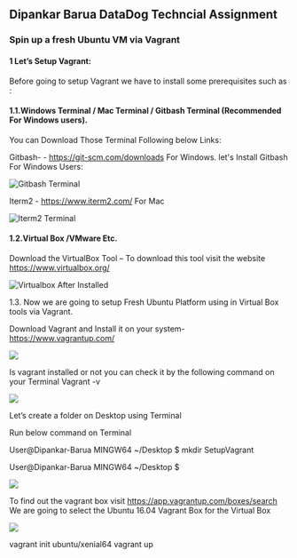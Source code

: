 <h2>Dipankar Barua DataDog Techncial Assignment</h2>
<h3>Spin up a fresh Ubuntu VM via Vagrant</h3>

<h4>1 Let’s Setup Vagrant:</h4>

Before going to setup Vagrant  we have to install some prerequisites such as :

<h4>1.1.Windows Terminal / Mac Terminal / Gitbash Terminal (Recommended For Windows users).</h4>

You can Download Those Terminal Following below Links:

Gitbash- - https://git-scm.com/downloads For Windows.
let's Install Gitbash For Windows Users:

<img src ="https://github.com/mrbarua/hiring-engineers/blob/solutions-engineer/images/Gitbash%20Terminal.png" alt="Gitbash Terminal">


Iterm2 - https://www.iterm2.com/ For Mac 

<img src="https://github.com/mrbarua/hiring-engineers/blob/solutions-engineer/images/Iterm2%20for%20Mac%20Users.PNG" alt="Iterm2 Terminal ">


<h4>1.2.Virtual Box /VMware Etc.</h4>

Download the  VirtualBox  Tool – To download this tool visit the website https://www.virtualbox.org/

<img src ="https://github.com/mrbarua/hiring-engineers/blob/solutions-engineer/images/Virtualbox%20after%20install.PNG" alt="Virtualbox After Installed">

1.3. Now we are going to setup Fresh Ubuntu Platform using in Virtual Box tools via Vagrant.

Download Vagrant and Install it on your system-  https://www.vagrantup.com/

<img src ="https://github.com/mrbarua/hiring-engineers/blob/solutions-engineer/images/vagrant%20Website.PNG">

Is vagrant installed or not you can check it by the following command on your Terminal 
Vagrant -v 

<img src="https://github.com/mrbarua/hiring-engineers/blob/solutions-engineer/images/Vagrant%20Version.PNG">

Let’s create a folder on Desktop using Terminal 

Run below command on Terminal

User@Dipankar-Barua MINGW64 ~/Desktop
$ mkdir SetupVagrant

User@Dipankar-Barua MINGW64 ~/Desktop
$

<img src="https://github.com/mrbarua/hiring-engineers/blob/solutions-engineer/images/Vagrant%20Folder%20On%20Desktop.PNG">


To find out the vagrant box visit https://app.vagrantup.com/boxes/search
We are going to select the Ubuntu 16.04 Vagrant Box for the Virtual Box

<img src ="https://github.com/mrbarua/hiring-engineers/blob/solutions-engineer/images/vagrant%20box%20Ubuntu.PNG">

vagrant init ubuntu/xenial64
vagrant up











